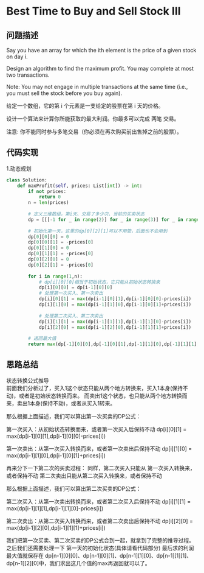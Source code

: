 #   Best Time to Buy and Sell Stock III

## 问题描述

Say you have an array for which the ith element is the price of a given stock on day i.

Design an algorithm to find the maximum profit. You may complete at most two transactions.

Note: You may not engage in multiple transactions at the same time (i.e., you must sell the stock before you buy again).

给定一个数组，它的第 i 个元素是一支给定的股票在第 i 天的价格。

设计一个算法来计算你所能获取的最大利润。你最多可以完成 两笔 交易。

注意: 你不能同时参与多笔交易（你必须在再次购买前出售掉之前的股票）。


## 代码实现

1.动态规划
```python
class Solution:
    def maxProfit(self, prices: List[int]) -> int:
        if not prices: 
            return 0 
        n = len(prices) 
        
        # 定义三维数组，第i天、交易了多少次、当前的买卖状态 
        dp = [[[-1 for _ in range(2)] for _ in range(3)] for _ in range(n)] 
        
        # 初始化第一天，这里的dp[0][2][1]可以不用管，后面也不会用到 
        dp[0][0][0] = 0 
        dp[0][0][1] = -prices[0] 
        dp[0][1][0] = 0 
        dp[0][1][1] = -prices[0] 
        dp[0][2][0] = 0 
        dp[0][2][1] = -prices[0] 
        
        for i in range(1,n): 
            # dp[i][0][0]相当于初始状态，它只能从初始状态转换来 
            dp[i][0][0] = dp[i-1][0][0] 
            # 处理第一次买入、第一次卖出 
            dp[i][0][1] = max(dp[i-1][0][1],dp[i-1][0][0]-prices[i]) 
            dp[i][1][0] = max(dp[i-1][1][0],dp[i-1][0][1]+prices[i]) 
            
            # 处理第二次买入、第二次卖出 
            dp[i][1][1] = max(dp[i-1][1][1],dp[i-1][1][0]-prices[i])
            dp[i][2][0] = max(dp[i-1][2][0],dp[i-1][1][1]+prices[i]) 
            
        # 返回最大值 
        return max(dp[-1][0][0],dp[-1][0][1],dp[-1][1][0],dp[-1][1][1],dp[-1][2][0])
```


## 思路总结

状态转换公式推导  
前面我们分析过了，买入1这个状态只能从两个地方转换来，买入1本身(保持不动)，或者是初始状态转换而来。
而卖出1这个状态，也只能从两个地方转换而来，卖出1本身(保持不动)，或者从买入1转来。

那么根据上面描述，我们可以算出第一次买卖的DP公式：

第一次买入：从初始状态转换而来，或者第一次买入后保持不动
dp[i][0][1] = max(dp[i-1][0][1],dp[i-1][0][0]-prices[i])

第一次卖出：从第一次买入转换而来，或者第一次卖出后保持不动
dp[i][1][0] = max(dp[i-1][1][0],dp[i-1][0][1]+prices[i])

再来分下一下第二次的买卖过程：
同样，第二次买入只能从 第一次买入转换来，或者保持不动
第二次卖出只能从第二次买入转换来，或者保持不动

那么根据上面描述，我们可以算出第二次买卖的DP公式：

第二次买入：从第一次卖出转换而来，或者第二次买入后保持不动
dp[i][1][1] = max(dp[i-1][1][1],dp[i-1][1][0]-prices[i])

第二次卖出：从第二次买入转换而来，或者第二次卖出后保持不动
dp[i][2][0] = max(dp[i-1][2][0],dp[i-1][1][1]+prices[i])

我们把第一次买卖、第二次买卖的DP公式合到一起，就拿到了完整的推导过程。
之后我们还需要处理一下 第一天的初始化状态(具体请看代码部分)
最后求的利润最大值就保存在 dp[n-1][0][0]、dp[n-1][0][1]、dp[n-1][1][0]、dp[n-1][1][1]、dp[n-1][2][0]中，我们求出这几个值的max再返回就可以了。
